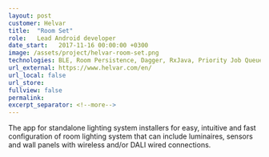 ```yaml
---
layout: post
customer: Helvar
title:  "Room Set"
role:	Lead Android developer
date_start:   2017-11-16 00:00:00 +0300
image: /assets/project/helvar-room-set.png
technologies: BLE, Room Persistence, Dagger, RxJava, Priority Job Queue, NFC, MVP, DALI communication protocol
url_external: https://www.helvar.com/en/
url_local: false
url_store: 
fullview: false
permalink: 
excerpt_separator: <!--more-->
---
```

The app for standalone lighting system installers for easy, intuitive and fast configuration of room lighting system that can include luminaires, sensors and wall panels with wireless and/or DALI wired connections.